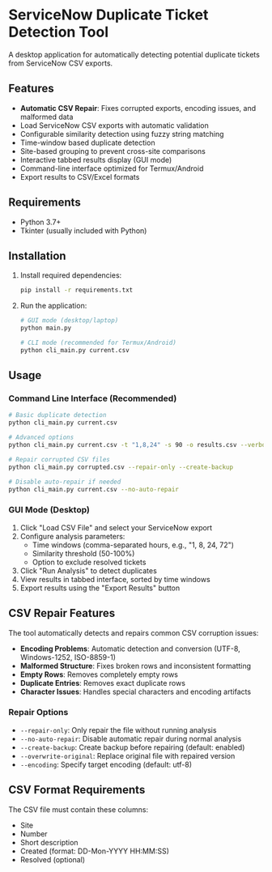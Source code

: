 # ServiceNow Duplicate Ticket Detection Tool

A desktop application for automatically detecting potential duplicate tickets from ServiceNow CSV exports.

## Features

- **Automatic CSV Repair**: Fixes corrupted exports, encoding issues, and malformed data
- Load ServiceNow CSV exports with automatic validation
- Configurable similarity detection using fuzzy string matching
- Time-window based duplicate detection
- Site-based grouping to prevent cross-site comparisons
- Interactive tabbed results display (GUI mode)
- Command-line interface optimized for Termux/Android
- Export results to CSV/Excel formats

## Requirements

- Python 3.7+
- Tkinter (usually included with Python)

## Installation

1. Install required dependencies:
   ```bash
   pip install -r requirements.txt
   ```

2. Run the application:
   ```bash
   # GUI mode (desktop/laptop)
   python main.py
   
   # CLI mode (recommended for Termux/Android)
   python cli_main.py current.csv
   ```

## Usage

### Command Line Interface (Recommended)

```bash
# Basic duplicate detection
python cli_main.py current.csv

# Advanced options
python cli_main.py current.csv -t "1,8,24" -s 90 -o results.csv --verbose

# Repair corrupted CSV files
python cli_main.py corrupted.csv --repair-only --create-backup

# Disable auto-repair if needed
python cli_main.py current.csv --no-auto-repair
```

### GUI Mode (Desktop)

1. Click "Load CSV File" and select your ServiceNow export
2. Configure analysis parameters:
   - Time windows (comma-separated hours, e.g., "1, 8, 24, 72")
   - Similarity threshold (50-100%)
   - Option to exclude resolved tickets
3. Click "Run Analysis" to detect duplicates
4. View results in tabbed interface, sorted by time windows
5. Export results using the "Export Results" button

## CSV Repair Features

The tool automatically detects and repairs common CSV corruption issues:

- **Encoding Problems**: Automatic detection and conversion (UTF-8, Windows-1252, ISO-8859-1)
- **Malformed Structure**: Fixes broken rows and inconsistent formatting
- **Empty Rows**: Removes completely empty rows
- **Duplicate Entries**: Removes exact duplicate rows
- **Character Issues**: Handles special characters and encoding artifacts

### Repair Options

- `--repair-only`: Only repair the file without running analysis
- `--no-auto-repair`: Disable automatic repair during normal analysis
- `--create-backup`: Create backup before repairing (default: enabled)
- `--overwrite-original`: Replace original file with repaired version
- `--encoding`: Specify target encoding (default: utf-8)

## CSV Format Requirements

The CSV file must contain these columns:
- Site
- Number
- Short description
- Created (format: DD-Mon-YYYY HH:MM:SS)
- Resolved (optional)